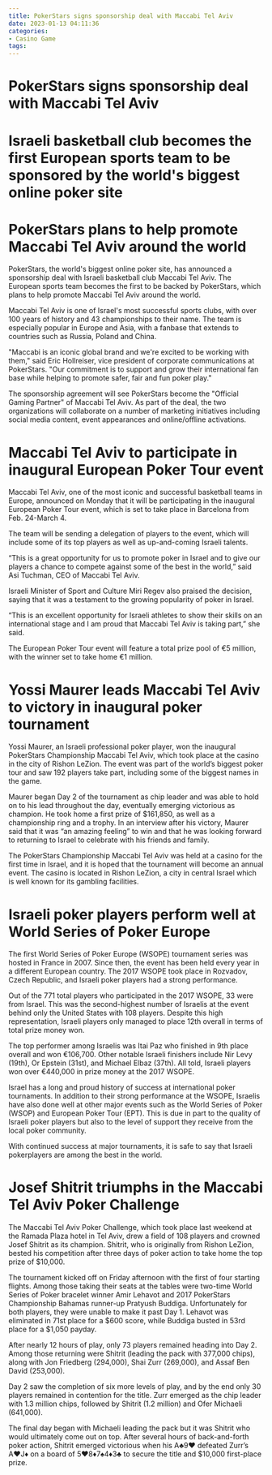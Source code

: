 ```yaml
---
title: PokerStars signs sponsorship deal with Maccabi Tel Aviv
date: 2023-01-13 04:11:36
categories:
- Casino Game
tags:
---
```



#  PokerStars signs sponsorship deal with Maccabi Tel Aviv

# Israeli basketball club becomes the first European sports team to be sponsored by the world's biggest online poker site

# PokerStars plans to help promote Maccabi Tel Aviv around the world

PokerStars, the world's biggest online poker site, has announced a sponsorship deal with Israeli basketball club Maccabi Tel Aviv. The European sports team becomes the first to be backed by PokerStars, which plans to help promote Maccabi Tel Aviv around the world.

Maccabi Tel Aviv is one of Israel's most successful sports clubs, with over 100 years of history and 43 championships to their name. The team is especially popular in Europe and Asia, with a fanbase that extends to countries such as Russia, Poland and China.

"Maccabi is an iconic global brand and we're excited to be working with them," said Eric Hollreiser, vice president of corporate communications at PokerStars. "Our commitment is to support and grow their international fan base while helping to promote safer, fair and fun poker play."

The sponsorship agreement will see PokerStars become the "Official Gaming Partner" of Maccabi Tel Aviv. As part of the deal, the two organizations will collaborate on a number of marketing initiatives including social media content, event appearances and online/offline activations.

#  Maccabi Tel Aviv to participate in inaugural European Poker Tour event

Maccabi Tel Aviv, one of the most iconic and successful basketball teams in Europe, announced on Monday that it will be participating in the inaugural European Poker Tour event, which is set to take place in Barcelona from Feb. 24-March 4.

The team will be sending a delegation of players to the event, which will include some of its top players as well as up-and-coming Israeli talents.

“This is a great opportunity for us to promote poker in Israel and to give our players a chance to compete against some of the best in the world,” said Asi Tuchman, CEO of Maccabi Tel Aviv.

Israeli Minister of Sport and Culture Miri Regev also praised the decision, saying that it was a testament to the growing popularity of poker in Israel.

“This is an excellent opportunity for Israeli athletes to show their skills on an international stage and I am proud that Maccabi Tel Aviv is taking part,” she said.

The European Poker Tour event will feature a total prize pool of €5 million, with the winner set to take home €1 million.

#  Yossi Maurer leads Maccabi Tel Aviv to victory in inaugural poker tournament

Yossi Maurer, an Israeli professional poker player, won the inaugural PokerStars Championship Maccabi Tel Aviv, which took place at the casino in the city of Rishon LeZion. The event was part of the world’s biggest poker tour and saw 192 players take part, including some of the biggest names in the game.

Maurer began Day 2 of the tournament as chip leader and was able to hold on to his lead throughout the day, eventually emerging victorious as champion. He took home a first prize of $161,850, as well as a championship ring and a trophy. In an interview after his victory, Maurer said that it was “an amazing feeling” to win and that he was looking forward to returning to Israel to celebrate with his friends and family.

The PokerStars Championship Maccabi Tel Aviv was held at a casino for the first time in Israel, and it is hoped that the tournament will become an annual event. The casino is located in Rishon LeZion, a city in central Israel which is well known for its gambling facilities.

#  Israeli poker players perform well at World Series of Poker Europe

The first World Series of Poker Europe (WSOPE) tournament series was hosted in France in 2007. Since then, the event has been held every year in a different European country. The 2017 WSOPE took place in Rozvadov, Czech Republic, and Israeli poker players had a strong performance.

Out of the 771 total players who participated in the 2017 WSOPE, 33 were from Israel. This was the second-highest number of Israelis at the event behind only the United States with 108 players. Despite this high representation, Israeli players only managed to place 12th overall in terms of total prize money won.

The top performer among Israelis was Itai Paz who finished in 9th place overall and won €106,700. Other notable Israeli finishers include Nir Levy (19th), Or Epstein (31st), and Michael Elbaz (37th). All told, Israeli players won over €440,000 in prize money at the 2017 WSOPE.

Israel has a long and proud history of success at international poker tournaments. In addition to their strong performance at the WSOPE, Israelis have also done well at other major events such as the World Series of Poker (WSOP) and European Poker Tour (EPT). This is due in part to the quality of Israeli poker players but also to the level of support they receive from the local poker community.

With continued success at major tournaments, it is safe to say that Israeli pokerplayers are among the best in the world.

#  Josef Shitrit triumphs in the Maccabi Tel Aviv Poker Challenge

The Maccabi Tel Aviv Poker Challenge, which took place last weekend at the Ramada Plaza hotel in Tel Aviv, drew a field of 108 players and crowned Josef Shitrit as its champion. Shitrit, who is originally from Rishon LeZion, bested his competition after three days of poker action to take home the top prize of $10,000.

The tournament kicked off on Friday afternoon with the first of four starting flights. Among those taking their seats at the tables were two-time World Series of Poker bracelet winner Amir Lehavot and 2017 PokerStars Championship Bahamas runner-up Pratyush Buddiga. Unfortunately for both players, they were unable to make it past Day 1. Lehavot was eliminated in 71st place for a $600 score, while Buddiga busted in 53rd place for a $1,050 payday.

After nearly 12 hours of play, only 73 players remained heading into Day 2. Among those returning were Shitrit (leading the pack with 377,000 chips), along with Jon Friedberg (294,000), Shai Zurr (269,000), and Assaf Ben David (253,000).

Day 2 saw the completion of six more levels of play, and by the end only 30 players remained in contention for the title. Zurr emerged as the chip leader with 1.3 million chips, followed by Shitrit (1.2 million) and Ofer Michaeli (641,000).

The final day began with Michaeli leading the pack but it was Shitrit who would ultimately come out on top. After several hours of back-and-forth poker action, Shitrit emerged victorious when his A♣9♥ defeated Zurr’s A♥J♦ on a board of 5♥8♦7♠4♦3♣ to secure the title and $10,000 first-place prize.